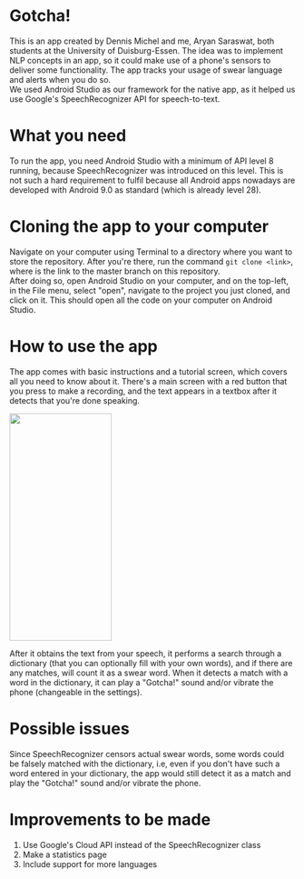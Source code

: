 # Gotcha!
This is an app created by Dennis Michel and me, Aryan Saraswat, both students at the University of Duisburg-Essen. The idea was to implement NLP concepts in an app, so it could make use of a phone's sensors to deliver some functionality. The app tracks your usage of swear language and alerts when you do so.<br/>We used Android Studio as our framework for the native app, as it helped us use Google's SpeechRecognizer API for speech-to-text.

# What you need
To run the app, you need Android Studio with a minimum of API level 8 running, because SpeechRecognizer was introduced on this level. This is not such a hard requirement to fulfil because all Android apps nowadays are developed with Android 9.0 as standard (which is already level 28).

# Cloning the app to your computer
Navigate on your computer using Terminal to a directory where you want to store the repository. After you're there, run the command `git clone <link>`, where <link> is the link to the master branch on this repository.<br/>
After doing so, open Android Studio on your computer, and on the top-left, in the File menu, select "open", navigate to the project you just cloned, and click on it. This should open all the code on your computer on Android Studio.

# How to use the app
The app comes with basic instructions and a tutorial screen, which covers all you need to know about it. There's a main screen with a red button that you press to make a recording, and the text appears in a textbox after it detects that you're done speaking.

<img width="180" height="400" src="https://user-images.githubusercontent.com/73822940/112623313-7d7d4900-8e2c-11eb-9602-0945d25106bb.png">

After it obtains the text from your speech, it performs a search through a dictionary (that you can optionally fill with your own words), and if there are any matches, will count it as a swear word. When it detects a match with a word in the dictionary, it can play a "Gotcha!" sound and/or vibrate the phone (changeable in the settings).

# Possible issues
Since SpeechRecognizer censors actual swear words, some words could be falsely matched with the dictionary, i.e, even if you don't have such a word entered in your dictionary, the app would still detect it as a match and play the "Gotcha!" sound and/or vibrate the phone.

# Improvements to be made
1. Use Google's Cloud API instead of the SpeechRecognizer class
2. Make a statistics page
3. Include support for more languages
